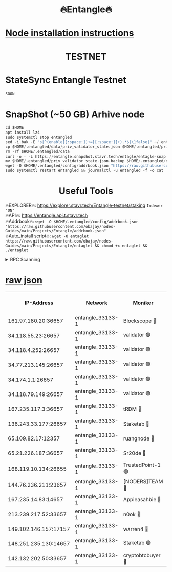 <h1 align="center"> 🔥Entangle🔥</h1>

[Node installation instructions](https://github.com/obajay/nodes-Guides/tree/main/Projects/Entangle)
=

<h1 align="center"> TESTNET</h1>

# StateSync Entangle Testnet
```python
SOON
```
# SnapShot (~50 GB) Arhive node
```python
cd $HOME
apt install lz4
sudo systemctl stop entangled
sed -i.bak -E "s|^(enable[[:space:]]+=[[:space:]]+).*$|\1false|" ~/.entangled/config/config.toml
cp $HOME/.entangled/data/priv_validator_state.json $HOME/.entangled/priv_validator_state.json.backup
rm -rf $HOME/.entangled/data
curl -o - -L https://entangle.snapshot.stavr.tech/entagle/entagle-snap.tar.lz4 | lz4 -c -d - | tar -x -C $HOME/.entangled --strip-components 2
mv $HOME/.entangled/priv_validator_state.json.backup $HOME/.entangled/data/priv_validator_state.json
wget -O $HOME/.entangled/config/addrbook.json "https://raw.githubusercontent.com/obajay/nodes-Guides/main/Projects/Entangle/addrbook.json"
sudo systemctl restart entangled && journalctl -u entangled -f -o cat
```
 <h1 align="center"> Useful Tools</h1>
 
🔥EXPLORER🔥: https://explorer.stavr.tech/Entangle-testnet/staking        `Indexer "ON"` \
🔥API🔥:      https://entangle.api.t.stavr.tech \
🔥Addrbook🔥: ```wget -O $HOME/.entangled/config/addrbook.json "https://raw.githubusercontent.com/obajay/nodes-Guides/main/Projects/Entangle/addrbook.json"``` \
🔥Auto_install script🔥:  `wget -O entaglet https://raw.githubusercontent.com/obajay/nodes-Guides/main/Projects/Entangle/entaglet && chmod +x entaglet && ./entaglet`


<details>
<summary>RPC Scanning</summary>

<h2 align="center"> We scan nodes in real time every 4 hours. And we provide the final result of RPC endpoints.
We cannot influence the operation of these nodes in any way. </h2>


```python
If Voting Power is higher than 0 --> then the Node is a validator of the network and may be subject to attack and be a potential threat to the chain.
```
```python
We marked such validators with a red symbol
```

</details>

[raw json](https://rpc-check.entangt.stavr.tech/entangt/rpc-entangt-result.json)
=


<table><tr><th>IP-Address</th><th>Network</th><th>Moniker</th><th>Latest Block Height</th><th>Earliest Block Height</th><th>Catching Up</th><th>Tx Index</th><th>Voting Power</th><th>Scan Time</th></tr><tr><td>161.97.180.20:36657</td><td>entangle_33133-1</td><td>Blockscope 🔴</td><td>2649382</td><td>1</td><td>False</td><td>off</td><td>309757544522759</td><td>2024-03-15T04:55:21.460585209UTC</td></tr><tr><td>34.118.55.23:26657</td><td>entangle_33133-1</td><td>validator 🟢</td><td>2649382</td><td>1</td><td>False</td><td>on</td><td>0</td><td>2024-03-15T04:55:24.139971443UTC</td></tr><tr><td>34.118.4.252:26657</td><td>entangle_33133-1</td><td>validator 🟢</td><td>2617124</td><td>1</td><td>False</td><td>on</td><td>0</td><td>2024-03-15T04:55:24.499767384UTC</td></tr><tr><td>34.77.213.145:26657</td><td>entangle_33133-1</td><td>validator 🟢</td><td>2649383</td><td>1</td><td>False</td><td>on</td><td>0</td><td>2024-03-15T04:55:26.771561440UTC</td></tr><tr><td>34.174.1.1:26657</td><td>entangle_33133-1</td><td>validator 🟢</td><td>2649383</td><td>1</td><td>False</td><td>on</td><td>0</td><td>2024-03-15T04:55:27.473364959UTC</td></tr><tr><td>34.118.79.149:26657</td><td>entangle_33133-1</td><td>validator 🟢</td><td>2649387</td><td>1</td><td>False</td><td>on</td><td>0</td><td>2024-03-15T04:55:51.096138073UTC</td></tr><tr><td>167.235.117.3:36657</td><td>entangle_33133-1</td><td>tRDM 🔴</td><td>2649387</td><td>1</td><td>False</td><td>on</td><td>216776925020225</td><td>2024-03-15T04:55:55.700506658UTC</td></tr><tr><td>136.243.33.177:26657</td><td>entangle_33133-1</td><td>Staketab 🔴</td><td>2649385</td><td>660001</td><td>False</td><td>on</td><td>181128559072965</td><td>2024-03-15T04:55:42.440434687UTC</td></tr><tr><td>65.109.82.17:12357</td><td>entangle_33133-1</td><td>ruangnode 🔴</td><td>2649382</td><td>1312001</td><td>False</td><td>off</td><td>661261205895222</td><td>2024-03-15T04:55:21.800624163UTC</td></tr><tr><td>65.21.226.187:36657</td><td>entangle_33133-1</td><td>Sr20de 🔴</td><td>2649382</td><td>2049001</td><td>False</td><td>off</td><td>29534655065001</td><td>2024-03-15T04:55:18.933577630UTC</td></tr><tr><td>168.119.10.134:26655</td><td>entangle_33133-1</td><td>TrustedPoint-1 🟢</td><td>2649387</td><td>2268001</td><td>False</td><td>off</td><td>0</td><td>2024-03-15T04:55:55.926596513UTC</td></tr><tr><td>144.76.236.211:23657</td><td>entangle_33133-1</td><td>[NODERS]TEAM 🔴</td><td>2649384</td><td>2304001</td><td>False</td><td>off</td><td>26809518609480680</td><td>2024-03-15T04:55:40.199313450UTC</td></tr><tr><td>167.235.14.83:14657</td><td>entangle_33133-1</td><td>Appieasahbie 🔴</td><td>2649387</td><td>2436001</td><td>False</td><td>on</td><td>43265832790044774</td><td>2024-03-15T04:55:55.394879631UTC</td></tr><tr><td>213.239.217.52:33657</td><td>entangle_33133-1</td><td>n0ok 🔴</td><td>2649386</td><td>2549386</td><td>False</td><td>off</td><td>46611081777498279</td><td>2024-03-15T04:55:48.762540626UTC</td></tr><tr><td>149.102.146.157:17157</td><td>entangle_33133-1</td><td>warren4 🔴</td><td>2649384</td><td>2558001</td><td>False</td><td>on</td><td>505849050783707</td><td>2024-03-15T04:55:37.950371786UTC</td></tr><tr><td>148.251.235.130:14657</td><td>entangle_33133-1</td><td>Staketab 🟢</td><td>2649382</td><td>2617001</td><td>False</td><td>off</td><td>0</td><td>2024-03-15T04:55:18.605799774UTC</td></tr><tr><td>142.132.202.50:33657</td><td>entangle_33133-1</td><td>cryptobtcbuyer 🔴</td><td>2649382</td><td>2619001</td><td>False</td><td>off</td><td>38886577247155343</td><td>2024-03-15T04:55:21.208643059UTC</td></tr></table>
